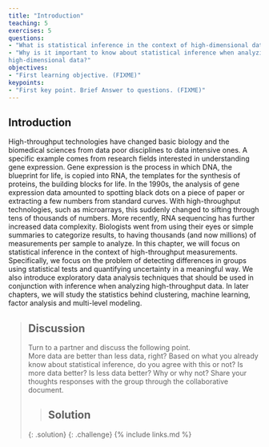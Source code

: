 ```yaml
---
title: "Introduction"
teaching: 5
exercises: 5
questions:
- "What is statistical inference in the context of high-dimensional data?"
- "Why is it important to know about statistical inference when analyzing
high-dimensional data?"
objectives:
- "First learning objective. (FIXME)"
keypoints:
- "First key point. Brief Answer to questions. (FIXME)"
---
```


## Introduction

High-throughput technologies have changed basic biology and the biomedical 
sciences from data poor disciplines to data intensive ones. A specific example 
comes from research fields interested in understanding gene expression. Gene 
expression is the process in which DNA, the blueprint for life, is copied into 
RNA, the templates for the synthesis of proteins, the building blocks for life. 
In the 1990s, the analysis of gene expression data amounted to spotting black 
dots on a piece of paper or extracting a few numbers from standard curves. With high-throughput technologies, such as microarrays, this suddenly changed to 
sifting through tens of thousands of numbers. More recently, RNA sequencing has 
further increased data complexity. Biologists went from using their eyes or 
simple summaries to categorize results, to having thousands (and now millions) 
of measurements per sample to analyze. In this chapter, we will focus on 
statistical inference in the context of high-throughput measurements. 
Specifically, we focus on the problem of detecting differences in groups using 
statistical tests and quantifying uncertainty in a meaningful way. We also 
introduce exploratory data analysis techniques that should be used in 
conjunction with inference when analyzing high-throughput data. In later chapters, we will study the statistics behind clustering, machine learning, factor analysis and multi-level modeling. 

> ## Discussion
> Turn to a partner and discuss the following point.    
> More data are better than less data, right? Based on what you already know 
> about statistical inference, do you agree with this or not? 
> Is more data better? Is less data better? Why or why not?
> Share your thoughts responses with the group through the collaborative 
> document.
>
> > ## Solution
> >
> {: .solution}
{: .challenge}
{% include links.md %}


